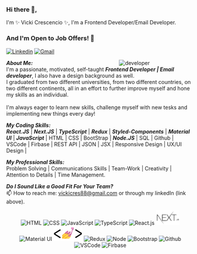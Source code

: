 ### Hi there 👋,

I'm ✨ Vicki Crescencio ✨, I'm a Frontend Developer/Email Developer.

### And I'm Open to Job Offers! :tada: 

[![Linkedin](https://img.shields.io/badge/LinkedIn-blue?logo=linkedin&logoColor=white&style=for-the-badge)](https://www.linkedin.com/in/vickicres8833/)
[![Gmail](https://img.shields.io/badge/Gmail-D14836?style=for-the-badge&logo=gmail&logoColor=white)](mailto:vickicres88@gmail.com)

<img width="40%" align="right" alt="developer" src="https://img.freepik.com/free-vector/custom-style-script-website-optimization-coding-software-development-female-programmer-cartoon-character-working-adding-javascript-css-code-vector-isolated-concept-metaphor-illustration_335657-2789.jpg?w=2000&t=st=1673037703~exp=1673038303~hmac=81fc90524c45f80abcdd7586e0d0cda401fef365ef47969e5b6571e4444bd7fe" />

***About Me:***<br>
I'm a passionate, motivated, self-taught ***Frontend Developer | Email developer***, I also have a design background as well.
<br>
I graduated from two different universities, from two different countries, on two different continents, all in an effort to further improve myself and hone my skills as an individual. 
<br>
<br>
I'm always eager to learn new skills, challenge myself with new tesks and implementing new things every day!
<br>

***My Coding Skills:***<br>
***React.JS*** | ***Next.JS*** | ***TypeScript*** | ***Redux*** | ***Styled-Components*** | ***Material UI*** | ***JavaScript*** | HTML | CSS |  BootStrap | ***Node.JS*** | SQL | Github | VSCode | Firbase | REST API | JSON | JSX | Responsive Design | UX/UI Design |

***My Professional Skills:***<br>
Problem Solving | Communications Skills | Team-Work | Creativity | Attention to Details | Time Management.

***Do I Sound Like a Good Fit For Your Team?***
<br>
📫 How to reach me: vickicres88@gmail.com or through my linkedIn (link above).

<p align="center">
  <span align="center" class="d-flex">
    <img title="HTML" alt="HTML" height=40 src="https://www.w3.org/html/logo/downloads/HTML5_Badge_256.png">
    <img title="CSS" alt="CSS" height=40
      src="https://www.kindpng.com/picc/m/464-4640184_css3-png-download-css-icon-transparent-png.png">
    <img title="JavaScript" alt="JavaScript" height=40
      src="https://upload.wikimedia.org/wikipedia/commons/thumb/9/99/Unofficial_JavaScript_logo_2.svg/600px-Unofficial_JavaScript_logo_2.svg.png">
    <img title="TypeScript" alt="TypeScript" height=40
      src="https://upload.wikimedia.org/wikipedia/commons/thumb/4/4c/Typescript_logo_2020.svg/1024px-Typescript_logo_2020.svg.png">
    <img title="React.JS" alt="React.js" height=55 src="https://cdn.auth0.com/blog/react-js/react.png">
    <img title="Next.JS" alt="Next.js" height=40 src="https://github.com/AhmedTohamy01/AhmedTohamy01/blob/master/img/nextjs.jpg">
    <img title="Material UI" alt="Material UI" height=40 src="https://encrypted-tbn0.gstatic.com/images?q=tbn:ANd9GcT7qvkwyXoEp63-8fLF6wm3bzxqypXoVGXCxaovfVezQNX5SVZVxluRocCTioU5PGtE3IA&usqp=CAU">
    <img title="Styled-Components" alt="Styled Components" height=40 src="https://github.com/AhmedTohamy01/AhmedTohamy01/blob/master/img/styled-components2.png">
    <img title="Redux" alt="Redux" height=40 src="https://seeklogo.com/images/R/redux-logo-9CA6836C12-seeklogo.com.png">
    <img title="Node" alt="Node" height=50 src="https://lh6.googleusercontent.com/proxy/RHjBRTqkFA6mU5L4KbOV8QoVlqCdY960ZfeHJDxaZioSPJFlACaHcmKQOrOwGgKp2St0K9RLAxcVis1U1SEYXAXJAUaJa2XI-la5-4u9pS14ZhiyH_ozLUx0nGSvQwVW93nBYhAf9uyxml4aN5czkslm04D42cfJ=s0-d">
    <img title="Bootstrap" alt="Bootstrap" height=40
      src="https://upload.wikimedia.org/wikipedia/commons/thumb/b/b2/Bootstrap_logo.svg/480px-Bootstrap_logo.svg.png">
    <img title="Github" alt="Github" height=40 src="https://cdn0.iconfinder.com/data/icons/octicons/1024/mark-github-512.png">
    <img title="VSCode" alt="VSCode" height=40 src="https://cdn.worldvectorlogo.com/logos/visual-studio-code-1.svg">
    <img title="Firebase" alt="Firbase" height=40 src="https://cdn.iconscout.com/icon/free/png-512/firebase-1-282796.png">
  </span>
</p>
